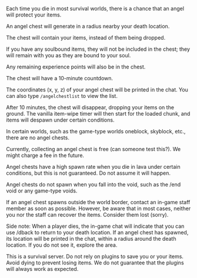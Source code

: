 Each time you die in most survival worlds, there is a chance that an angel will protect your items.

An angel chest will generate in a radius nearby your death location.

The chest will contain your items, instead of them being dropped.

If you have any soulbound items, they will not be included in the chest; they will remain with you as they are bound to your soul.

Any remaining experience points will also be in the chest.

The chest will have a 10-minute countdown.

The coordinates (x, y, z) of your angel chest will be printed in the chat. You can also type `/angelchestlist` to view the list.

After 10 minutes, the chest will disappear, dropping your items on the ground. The vanilla item-wipe timer will then start for the loaded chunk, and items will despawn under certain conditions.

In certain worlds, such as the game-type worlds oneblock, skyblock, etc., there are no angel chests.

Currently, collecting an angel chest is free (can someone test this?). We might charge a fee in the future.

Angel chests have a high spawn rate when you die in lava under certain conditions, but this is not guaranteed. Do not assume it will happen.

Angel chests do not spawn when you fall into the void, such as the /end void or any game-type voids.

If an angel chest spawns outside the world border, contact an in-game staff member as soon as possible. However, be aware that in most cases, neither you nor the staff can recover the items. Consider them lost (sorry).

Side note: When a player dies, the in-game chat will indicate that you can use /dback to return to your death location. If an angel chest has spawned, its location will be printed in the chat, within a radius around the death location. If you do not see it, explore the area.

This is a survival server. Do not rely on plugins to save you or your items. Avoid dying to prevent losing items. We do not guarantee that the plugins will always work as expected.